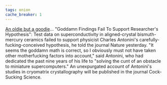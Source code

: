 ```yaml
---
tags: onion
cache_breaker: 1
---
```


[An oldie but a goodie](http://www.theonion.com/articles/goddamn-findings-fail-to-support-researchers-hypot,5237/)... "Goddamn Findings Fail To Support Researcher's Hypothesis": Test data on superconductivity in aligned-crystal bismuth-mercury ceramics failed to support physicist Charles Antonini's carefully-fucking-conceived hypothesis, he told the journal Nature yesterday. "It seems the goddamn math is correct, so I obviously must not have taken other motherfucking factors into account," said Antonini, who had dedicated the past nine years of his life to "solving the cunt of an obstacle to miniature supercomputers." An unexpurgated account of Antonini's studies in cryomatrix crystallography will be published in the journal Cock-Sucking Science.

